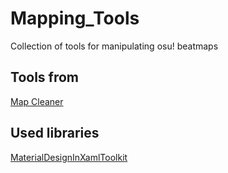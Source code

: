 # Mapping_Tools
Collection of tools for manipulating osu! beatmaps

## Tools from
[Map Cleaner](https://github.com/OliBomby/Map-Cleaner)

## Used libraries
[MaterialDesignInXamlToolkit](https://github.com/MaterialDesignInXAML/MaterialDesignInXamlToolkit)
